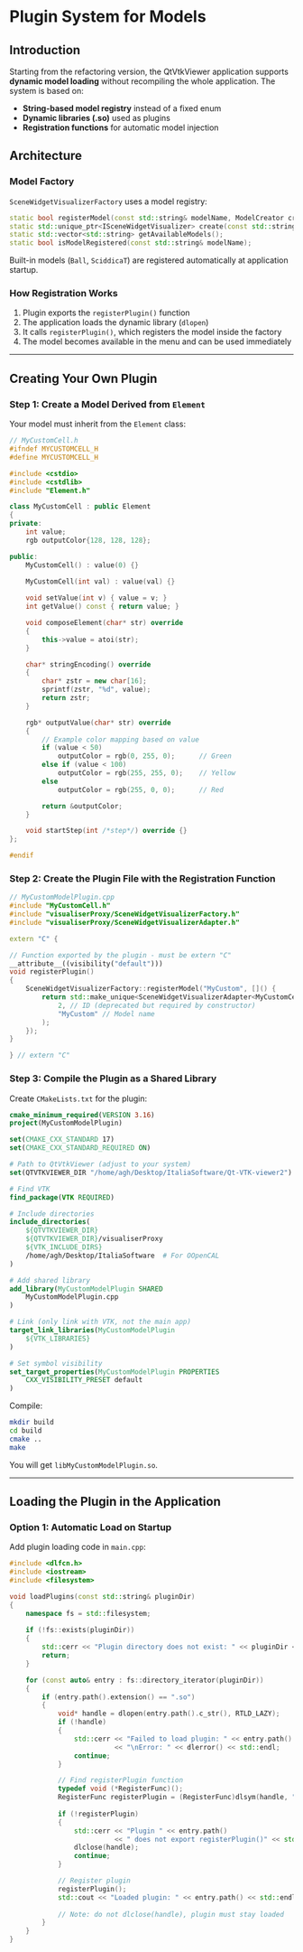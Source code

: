 # Plugin System for Models

## Introduction

Starting from the refactoring version, the QtVtkViewer application supports **dynamic model loading** without recompiling the whole application. The system is based on:

* **String-based model registry** instead of a fixed enum
* **Dynamic libraries (.so)** used as plugins
* **Registration functions** for automatic model injection

## Architecture

### Model Factory

`SceneWidgetVisualizerFactory` uses a model registry:

```cpp
static bool registerModel(const std::string& modelName, ModelCreator creator);
static std::unique_ptr<ISceneWidgetVisualizer> create(const std::string& modelName);
static std::vector<std::string> getAvailableModels();
static bool isModelRegistered(const std::string& modelName);
```

Built-in models (`Ball`, `SciddicaT`) are registered automatically at application startup.

### How Registration Works

1. Plugin exports the `registerPlugin()` function
2. The application loads the dynamic library (`dlopen`)
3. It calls `registerPlugin()`, which registers the model inside the factory
4. The model becomes available in the menu and can be used immediately

---

## Creating Your Own Plugin

### Step 1: Create a Model Derived from `Element`

Your model must inherit from the `Element` class:

```cpp
// MyCustomCell.h
#ifndef MYCUSTOMCELL_H
#define MYCUSTOMCELL_H

#include <cstdio>
#include <cstdlib>
#include "Element.h"

class MyCustomCell : public Element
{
private:
    int value;
    rgb outputColor{128, 128, 128};

public:
    MyCustomCell() : value(0) {}
    
    MyCustomCell(int val) : value(val) {}

    void setValue(int v) { value = v; }
    int getValue() const { return value; }

    void composeElement(char* str) override
    {
        this->value = atoi(str);
    }

    char* stringEncoding() override
    {
        char* zstr = new char[16];
        sprintf(zstr, "%d", value);
        return zstr;
    }

    rgb* outputValue(char* str) override
    {
        // Example color mapping based on value
        if (value < 50)
            outputColor = rgb(0, 255, 0);      // Green
        else if (value < 100)
            outputColor = rgb(255, 255, 0);    // Yellow
        else
            outputColor = rgb(255, 0, 0);      // Red

        return &outputColor;
    }

    void startStep(int /*step*/) override {}
};

#endif
```

### Step 2: Create the Plugin File with the Registration Function

```cpp
// MyCustomModelPlugin.cpp
#include "MyCustomCell.h"
#include "visualiserProxy/SceneWidgetVisualizerFactory.h"
#include "visualiserProxy/SceneWidgetVisualizerAdapter.h"

extern "C" {

// Function exported by the plugin - must be extern "C"
__attribute__((visibility("default")))
void registerPlugin()
{
    SceneWidgetVisualizerFactory::registerModel("MyCustom", []() {
        return std::make_unique<SceneWidgetVisualizerAdapter<MyCustomCell>>(
            2, // ID (deprecated but required by constructor)
            "MyCustom" // Model name
        );
    });
}

} // extern "C"
```

### Step 3: Compile the Plugin as a Shared Library

Create `CMakeLists.txt` for the plugin:

```cmake
cmake_minimum_required(VERSION 3.16)
project(MyCustomModelPlugin)

set(CMAKE_CXX_STANDARD 17)
set(CMAKE_CXX_STANDARD_REQUIRED ON)

# Path to QtVtkViewer (adjust to your system)
set(QTVTKVIEWER_DIR "/home/agh/Desktop/ItaliaSoftware/Qt-VTK-viewer2")

# Find VTK
find_package(VTK REQUIRED)

# Include directories
include_directories(
    ${QTVTKVIEWER_DIR}
    ${QTVTKVIEWER_DIR}/visualiserProxy
    ${VTK_INCLUDE_DIRS}
    /home/agh/Desktop/ItaliaSoftware  # For OOpenCAL
)

# Add shared library
add_library(MyCustomModelPlugin SHARED
    MyCustomModelPlugin.cpp
)

# Link (only link with VTK, not the main app)
target_link_libraries(MyCustomModelPlugin
    ${VTK_LIBRARIES}
)

# Set symbol visibility
set_target_properties(MyCustomModelPlugin PROPERTIES
    CXX_VISIBILITY_PRESET default
)
```

Compile:

```bash
mkdir build
cd build
cmake ..
make
```

You will get `libMyCustomModelPlugin.so`.

---

## Loading the Plugin in the Application

### Option 1: Automatic Load on Startup

Add plugin loading code in `main.cpp`:

```cpp
#include <dlfcn.h>
#include <iostream>
#include <filesystem>

void loadPlugins(const std::string& pluginDir)
{
    namespace fs = std::filesystem;
    
    if (!fs::exists(pluginDir))
    {
        std::cerr << "Plugin directory does not exist: " << pluginDir << std::endl;
        return;
    }

    for (const auto& entry : fs::directory_iterator(pluginDir))
    {
        if (entry.path().extension() == ".so")
        {
            void* handle = dlopen(entry.path().c_str(), RTLD_LAZY);
            if (!handle)
            {
                std::cerr << "Failed to load plugin: " << entry.path() 
                          << "\nError: " << dlerror() << std::endl;
                continue;
            }

            // Find registerPlugin function
            typedef void (*RegisterFunc)();
            RegisterFunc registerPlugin = (RegisterFunc)dlsym(handle, "registerPlugin");
            
            if (!registerPlugin)
            {
                std::cerr << "Plugin " << entry.path() 
                          << " does not export registerPlugin()" << std::endl;
                dlclose(handle);
                continue;
            }

            // Register plugin
            registerPlugin();
            std::cout << "Loaded plugin: " << entry.path() << std::endl;
            
            // Note: do not dlclose(handle), plugin must stay loaded
        }
    }
}
```
